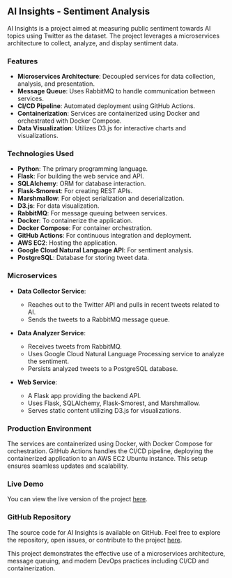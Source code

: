 ## AI Insights - Sentiment Analysis

AI Insights is a project aimed at measuring public sentiment towards AI topics using Twitter as the dataset. The project leverages a microservices architecture to collect, analyze, and display sentiment data.

### Features

- **Microservices Architecture**: Decoupled services for data collection, analysis, and presentation.
- **Message Queue**: Uses RabbitMQ to handle communication between services.
- **CI/CD Pipeline**: Automated deployment using GitHub Actions.
- **Containerization**: Services are containerized using Docker and orchestrated with Docker Compose.
- **Data Visualization**: Utilizes D3.js for interactive charts and visualizations.

### Technologies Used

- **Python**: The primary programming language.
- **Flask**: For building the web service and API.
- **SQLAlchemy**: ORM for database interaction.
- **Flask-Smorest**: For creating REST APIs.
- **Marshmallow**: For object serialization and deserialization.
- **D3.js**: For data visualization.
- **RabbitMQ**: For message queuing between services.
- **Docker**: To containerize the application.
- **Docker Compose**: For container orchestration.
- **GitHub Actions**: For continuous integration and deployment.
- **AWS EC2**: Hosting the application.
- **Google Cloud Natural Language API**: For sentiment analysis.
- **PostgreSQL**: Database for storing tweet data.

### Microservices

- **Data Collector Service**: 
  - Reaches out to the Twitter API and pulls in recent tweets related to AI.
  - Sends the tweets to a RabbitMQ message queue.

- **Data Analyzer Service**:
  - Receives tweets from RabbitMQ.
  - Uses Google Cloud Natural Language Processing service to analyze the sentiment.
  - Persists analyzed tweets to a PostgreSQL database.

- **Web Service**:
  - A Flask app providing the backend API.
  - Uses Flask, SQLAlchemy, Flask-Smorest, and Marshmallow.
  - Serves static content utilizing D3.js for visualizations.

### Production Environment

The services are containerized using Docker, with Docker Compose for orchestration. GitHub Actions handles the CI/CD pipeline, deploying the containerized application to an AWS EC2 Ubuntu instance. This setup ensures seamless updates and scalability.

### Live Demo

You can view the live version of the project [here](https://ai.stephenkilgore.com).

### GitHub Repository

The source code for AI Insights is available on GitHub. Feel free to explore the repository, open issues, or contribute to the project [here](https://github.com/StephenKilgore/ai-insights).

This project demonstrates the effective use of a microservices architecture, message queuing, and modern DevOps practices including CI/CD and containerization.
